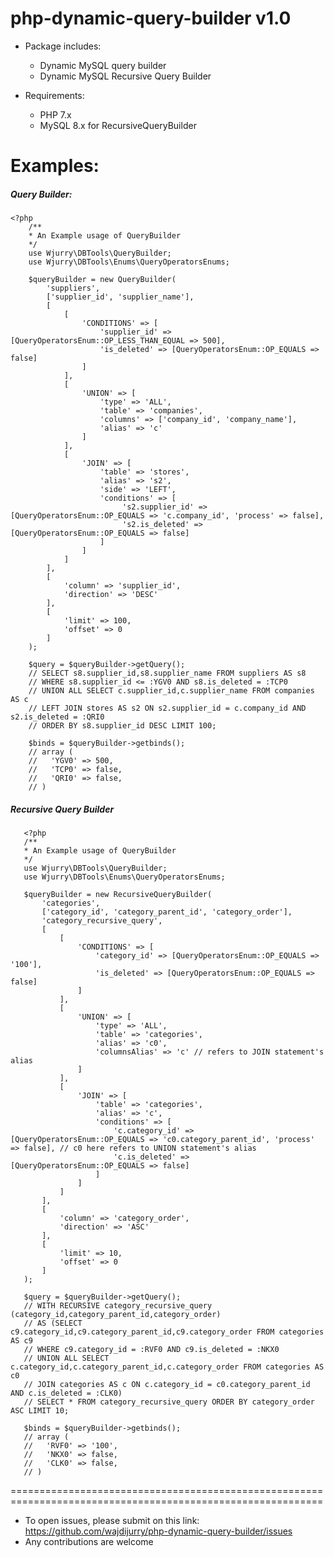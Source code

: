 # php-dynamic-query-builder v1.0
- Package includes:
    - Dynamic MySQL query builder
    - Dynamic MySQL Recursive Query Builder

- Requirements:
    - PHP 7.x
    - MySQL 8.x for RecursiveQueryBuilder
    
# Examples:
##### Query Builder:
    <?php
        /**
        * An Example usage of QueryBuilder
        */
        use Wjurry\DBTools\QueryBuilder;
        use Wjurry\DBTools\Enums\QueryOperatorsEnums;
        
        $queryBuilder = new QueryBuilder(
            'suppliers',
            ['supplier_id', 'supplier_name'],
            [
                [
                    'CONDITIONS' => [
                        'supplier_id' => [QueryOperatorsEnum::OP_LESS_THAN_EQUAL => 500],
                        'is_deleted' => [QueryOperatorsEnum::OP_EQUALS => false]
                    ]
                ],
                [
                    'UNION' => [
                        'type' => 'ALL',
                        'table' => 'companies',
                        'columns' => ['company_id', 'company_name'],
                        'alias' => 'c'
                    ]
                ],
                [
                    'JOIN' => [
                        'table' => 'stores',
                        'alias' => 's2',
                        'side' => 'LEFT',
                        'conditions' => [
                             's2.supplier_id' => [QueryOperatorsEnum::OP_EQUALS => 'c.company_id', 'process' => false],
                             's2.is_deleted' => [QueryOperatorsEnum::OP_EQUALS => false]
                        ]
                    ]
                ]
            ],
            [
                'column' => 'supplier_id',
                'direction' => 'DESC'
            ],
            [
                'limit' => 100,
                'offset' => 0
            ]
        );
        
        $query = $queryBuilder->getQuery();
        // SELECT s8.supplier_id,s8.supplier_name FROM suppliers AS s8
        // WHERE s8.supplier_id <= :YGV0 AND s8.is_deleted = :TCP0
        // UNION ALL SELECT c.supplier_id,c.supplier_name FROM companies AS c
        // LEFT JOIN stores AS s2 ON s2.supplier_id = c.company_id AND s2.is_deleted = :QRI0
        // ORDER BY s8.supplier_id DESC LIMIT 100;
        
        $binds = $queryBuilder->getbinds();
        // array (
        //   'YGV0' => 500,
        //   'TCP0' => false,
        //   'QRI0' => false,
        // )
        
##### Recursive Query Builder
       <?php
       /**
       * An Example usage of QueryBuilder
       */
       use Wjurry\DBTools\QueryBuilder;
       use Wjurry\DBTools\Enums\QueryOperatorsEnums;
       
       $queryBuilder = new RecursiveQueryBuilder(
           'categories',
           ['category_id', 'category_parent_id', 'category_order'],
           'category_recursive_query',
           [
               [
                   'CONDITIONS' => [
                       'category_id' => [QueryOperatorsEnum::OP_EQUALS => '100'],
                       'is_deleted' => [QueryOperatorsEnum::OP_EQUALS => false]
                   ]
               ],
               [
                   'UNION' => [
                       'type' => 'ALL',
                       'table' => 'categories',
                       'alias' => 'c0',
                       'columnsAlias' => 'c' // refers to JOIN statement's alias
                   ]
               ],
               [
                   'JOIN' => [
                       'table' => 'categories',
                       'alias' => 'c',
                       'conditions' => [
                           'c.category_id' => [QueryOperatorsEnum::OP_EQUALS => 'c0.category_parent_id', 'process' => false], // c0 here refers to UNION statement's alias
                           'c.is_deleted' => [QueryOperatorsEnum::OP_EQUALS => false]
                       ]
                   ]
               ]
           ],
           [
               'column' => 'category_order',
               'direction' => 'ASC'
           ],
           [
               'limit' => 10,
               'offset' => 0
           ]
       );
       
       $query = $queryBuilder->getQuery();
       // WITH RECURSIVE category_recursive_query (category_id,category_parent_id,category_order)
       // AS (SELECT c9.category_id,c9.category_parent_id,c9.category_order FROM categories AS c9
       // WHERE c9.category_id = :RVF0 AND c9.is_deleted = :NKX0
       // UNION ALL SELECT c.category_id,c.category_parent_id,c.category_order FROM categories AS c0
       // JOIN categories AS c ON c.category_id = c0.category_parent_id AND c.is_deleted = :CLK0)
       // SELECT * FROM category_recursive_query ORDER BY category_order ASC LIMIT 10;
       
       $binds = $queryBuilder->getbinds();
       // array (
       //   'RVF0' => '100',
       //   'NKX0' => false,
       //   'CLK0' => false,
       // )
       
============================================================================================================
       
- To open issues, please submit on this link: https://github.com/wajdijurry/php-dynamic-query-builder/issues
- Any contributions are welcome